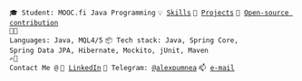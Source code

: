 <code>🎓 Student: MOOC.fi Java Programming</code>
<code>💡 [Skills](SKILLS.md)</code>
<code>🧻 [Projects](PROJECTS.md)</code>
<code>👀 [Open-source contribution](CONTRIBUTION.md)</code><br>
<code>🧑‍💻 Languages: Java, MQL4/5</code>
<code>📦 Tech stack: Java, Spring Core, Spring Data JPA, Hibernate, Mockito, jUnit, Maven</code><br>
<code>✍🏼 Contact Me @</code>
<code>📯 [LinkedIn](https://www.linkedin.com/in/alexandr-pumnea/)</code>
<code>💬 Telegram: [@alexpumnea](https://telegram.me/alexpumnea)</code>
<code>📫 [e-mail](mailto:alexandr.pumnea@gmail.com)</code>

